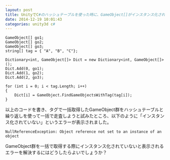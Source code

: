 ```yaml
---
layout: post
title: UnityでC#のハッシュテーブルを使った時に、GameObject[]がインスタンス化されない
date: 2014-12-19 10:01:43
categories: unity3d c#
---
```

<!-- {% raw %} -->
<pre><code>GameObject[] go1;
GameObject[] go2;
GameObject[] go3;
string[] tag = { "A", "B", "C"};

Dictionary&lt;int, GameObject[]&gt; Dict = new Dictionary&lt;int, GameObject[]&gt;();
Dict.Add(0, go1);
Dict.Add(1, go2);
Dict.Add(2, go3);

for (int i = 0; i &lt; tag.Length; i++)
{
    Dict[i] = GameObject.FindGameObjectsWithTag(tag[i]);
}
</code></pre>

<p>以上のコードを書き、タグで一括取得したGameObject群をハッシュテーブルと繰り返しを使って一括で走査しようと試みたところ、以下のように「インスタンス化されていない」というエラーが表示されました。</p>

<pre><code>NullReferenceException: Object reference not set to an instance of an object
</code></pre>

<p>GameObject群を一括で取得する際にインスタンス化されていないと表示されるエラーを解決するにはどうしたらよいでしょうか？</p>
<!-- {% endraw %} -->
